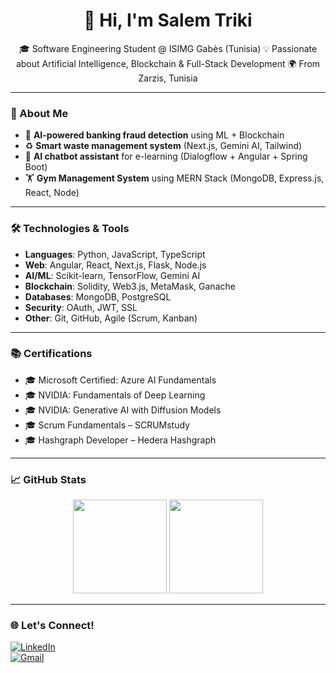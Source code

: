 <h1 align="center">👋 Hi, I'm Salem Triki</h1>

<p align="center">
  🎓 Software Engineering Student @ ISIMG Gabès (Tunisia)  
  💡 Passionate about Artificial Intelligence, Blockchain & Full-Stack Development  
  🌍 From Zarzis, Tunisia  
</p>

---

### 🚀 About Me

- 🧠 **AI-powered banking fraud detection** using ML + Blockchain  
- ♻️ **Smart waste management system** (Next.js, Gemini AI, Tailwind)  
- 🤖 **AI chatbot assistant** for e-learning (Dialogflow + Angular + Spring Boot)  
- 🏋️ **Gym Management System** using MERN Stack (MongoDB, Express.js, React, Node)

---

### 🛠️ Technologies & Tools

- **Languages**: Python, JavaScript, TypeScript  
- **Web**: Angular, React, Next.js, Flask, Node.js  
- **AI/ML**: Scikit-learn, TensorFlow, Gemini AI  
- **Blockchain**: Solidity, Web3.js, MetaMask, Ganache  
- **Databases**: MongoDB, PostgreSQL  
- **Security**: OAuth, JWT, SSL  
- **Other**: Git, GitHub, Agile (Scrum, Kanban)

---

### 📚 Certifications

- 🎓 Microsoft Certified: Azure AI Fundamentals  
- 🎓 NVIDIA: Fundamentals of Deep Learning  
- 🎓 NVIDIA: Generative AI with Diffusion Models  
- 🎓 Scrum Fundamentals – SCRUMstudy  
- 🎓 Hashgraph Developer – Hedera Hashgraph

---

### 📈 GitHub Stats

<p align="center">
  <img src="https://github-readme-stats.vercel.app/api?username=salemtriki&show_icons=true&theme=radical" height="150" />
  <img src="https://github-readme-stats.vercel.app/api/top-langs/?username=salemtriki&layout=compact&theme=radical" height="150" />
</p>

---

### 🌐 Let's Connect!

[![LinkedIn](https://img.shields.io/badge/Salem_Triki-0077B5?style=for-the-badge&logo=linkedin&logoColor=white)](https://www.linkedin.com/in/salem-triki-4133a5265/)  
[![Gmail](https://img.shields.io/badge/trikisalem6@gmail.com-D14836?style=for-the-badge&logo=gmail&logoColor=white)](mailto:trikisalem6@gmail.com)

